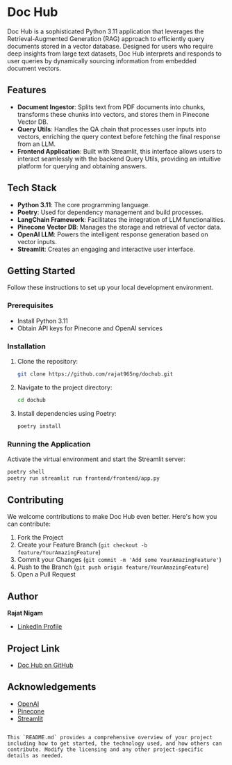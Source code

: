 # Doc Hub

Doc Hub is a sophisticated Python 3.11 application that leverages the Retrieval-Augmented Generation (RAG) approach to efficiently query documents stored in a vector database. Designed for users who require deep insights from large text datasets, Doc Hub interprets and responds to user queries by dynamically sourcing information from embedded document vectors.

## Features

- **Document Ingestor**: Splits text from PDF documents into chunks, transforms these chunks into vectors, and stores them in Pinecone Vector DB.
- **Query Utils**: Handles the QA chain that processes user inputs into vectors, enriching the query context before fetching the final response from an LLM.
- **Frontend Application**: Built with Streamlit, this interface allows users to interact seamlessly with the backend Query Utils, providing an intuitive platform for querying and obtaining answers.

## Tech Stack

- **Python 3.11**: The core programming language.
- **Poetry**: Used for dependency management and build processes.
- **LangChain Framework**: Facilitates the integration of LLM functionalities.
- **Pinecone Vector DB**: Manages the storage and retrieval of vector data.
- **OpenAI LLM**: Powers the intelligent response generation based on vector inputs.
- **Streamlit**: Creates an engaging and interactive user interface.

## Getting Started

Follow these instructions to set up your local development environment.

### Prerequisites

- Install Python 3.11
- Obtain API keys for Pinecone and OpenAI services

### Installation

1. Clone the repository:
   ```bash
   git clone https://github.com/rajat965ng/dochub.git
   ```
2. Navigate to the project directory:
   ```bash
   cd dochub
   ```
3. Install dependencies using Poetry:
   ```bash
   poetry install
   ```

### Running the Application

Activate the virtual environment and start the Streamlit server:
```bash
poetry shell
poetry run streamlit run frontend/frontend/app.py
```

## Contributing

We welcome contributions to make Doc Hub even better. Here's how you can contribute:

1. Fork the Project
2. Create your Feature Branch (`git checkout -b feature/YourAmazingFeature`)
3. Commit your Changes (`git commit -m 'Add some YourAmazingFeature'`)
4. Push to the Branch (`git push origin feature/YourAmazingFeature`)
5. Open a Pull Request

## Author

**Rajat Nigam**

- [LinkedIn Profile](https://www.linkedin.com/in/rajat-nigam-877208127/)

## Project Link

- [Doc Hub on GitHub](https://github.com/rajat965ng/dochub)

## Acknowledgements

- [OpenAI](https://openai.com/)
- [Pinecone](https://www.pinecone.io/)
- [Streamlit](https://streamlit.io/)
```

This `README.md` provides a comprehensive overview of your project including how to get started, the technology used, and how others can contribute. Modify the licensing and any other project-specific details as needed.